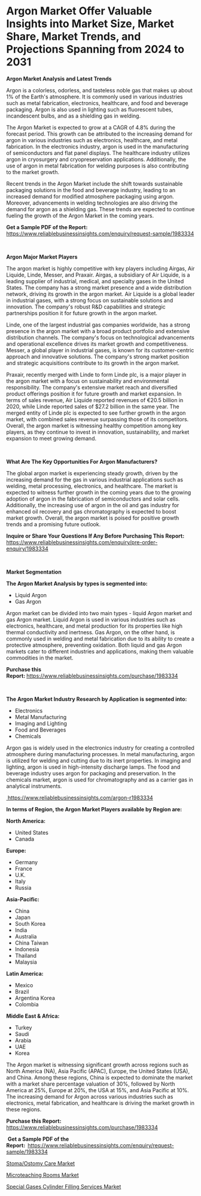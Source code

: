 <p><h1>Argon Market Offer Valuable Insights into Market Size, Market Share, Market Trends, and Projections Spanning from 2024 to 2031</h1></p><p><strong>Argon Market Analysis and Latest Trends</strong></p>
<p><p>Argon is a colorless, odorless, and tasteless noble gas that makes up about 1% of the Earth's atmosphere. It is commonly used in various industries such as metal fabrication, electronics, healthcare, and food and beverage packaging. Argon is also used in lighting such as fluorescent tubes, incandescent bulbs, and as a shielding gas in welding.</p><p>The Argon Market is expected to grow at a CAGR of 4.8% during the forecast period. This growth can be attributed to the increasing demand for argon in various industries such as electronics, healthcare, and metal fabrication. In the electronics industry, argon is used in the manufacturing of semiconductors and flat panel displays. The healthcare industry utilizes argon in cryosurgery and cryopreservation applications. Additionally, the use of argon in metal fabrication for welding purposes is also contributing to the market growth.</p><p>Recent trends in the Argon Market include the shift towards sustainable packaging solutions in the food and beverage industry, leading to an increased demand for modified atmosphere packaging using argon. Moreover, advancements in welding technologies are also driving the demand for argon as a shielding gas. These trends are expected to continue fueling the growth of the Argon Market in the coming years.</p></p>
<p><strong>Get a Sample PDF of the Report:&nbsp;</strong> <a href="https://www.reliablebusinessinsights.com/enquiry/request-sample/1983334">https://www.reliablebusinessinsights.com/enquiry/request-sample/1983334</a></p>
<p>&nbsp;</p>
<p><strong>Argon Major Market Players</strong></p>
<p><p>The argon market is highly competitive with key players including Airgas, Air Liquide, Linde, Messer, and Praxair. Airgas, a subsidiary of Air Liquide, is a leading supplier of industrial, medical, and specialty gases in the United States. The company has a strong market presence and a wide distribution network, driving its growth in the argon market. Air Liquide is a global leader in industrial gases, with a strong focus on sustainable solutions and innovation. The company's robust R&D capabilities and strategic partnerships position it for future growth in the argon market.</p><p>Linde, one of the largest industrial gas companies worldwide, has a strong presence in the argon market with a broad product portfolio and extensive distribution channels. The company's focus on technological advancements and operational excellence drives its market growth and competitiveness. Messer, a global player in industrial gases, is known for its customer-centric approach and innovative solutions. The company's strong market position and strategic acquisitions contribute to its growth in the argon market.</p><p>Praxair, recently merged with Linde to form Linde plc, is a major player in the argon market with a focus on sustainability and environmental responsibility. The company's extensive market reach and diversified product offerings position it for future growth and market expansion. In terms of sales revenue, Air Liquide reported revenues of €20.5 billion in 2020, while Linde reported sales of $27.2 billion in the same year. The merged entity of Linde plc is expected to see further growth in the argon market, with combined sales revenue surpassing those of its competitors. Overall, the argon market is witnessing healthy competition among key players, as they continue to invest in innovation, sustainability, and market expansion to meet growing demand.</p></p>
<p>&nbsp;</p>
<p><strong>What Are The Key Opportunities For Argon Manufacturers?</strong></p>
<p><p>The global argon market is experiencing steady growth, driven by the increasing demand for the gas in various industrial applications such as welding, metal processing, electronics, and healthcare. The market is expected to witness further growth in the coming years due to the growing adoption of argon in the fabrication of semiconductors and solar cells. Additionally, the increasing use of argon in the oil and gas industry for enhanced oil recovery and gas chromatography is expected to boost market growth. Overall, the argon market is poised for positive growth trends and a promising future outlook.</p></p>
<p><strong>Inquire or Share Your Questions If Any Before Purchasing This Report:</strong> <a href="https://www.reliablebusinessinsights.com/enquiry/pre-order-enquiry/1983334">https://www.reliablebusinessinsights.com/enquiry/pre-order-enquiry/1983334</a></p>
<p>&nbsp;</p>
<p><strong>Market Segmentation</strong></p>
<p><strong>The Argon Market Analysis by types is segmented into:</strong></p>
<p><ul><li>Liquid Argon</li><li>Gas Argon</li></ul></p>
<p><p>Argon market can be divided into two main types - liquid Argon market and gas Argon market. Liquid Argon is used in various industries such as electronics, healthcare, and metal production for its properties like high thermal conductivity and inertness. Gas Argon, on the other hand, is commonly used in welding and metal fabrication due to its ability to create a protective atmosphere, preventing oxidation. Both liquid and gas Argon markets cater to different industries and applications, making them valuable commodities in the market.</p></p>
<p><strong>Purchase this Report:&nbsp;</strong><a href="https://www.reliablebusinessinsights.com/purchase/1983334">https://www.reliablebusinessinsights.com/purchase/1983334</a></p>
<p>&nbsp;</p>
<p><strong>The Argon Market Industry Research by Application is segmented into:</strong></p>
<p><ul><li>Electronics</li><li>Metal Manufacturing</li><li>Imaging and Lighting</li><li>Food and Beverages</li><li>Chemicals</li></ul></p>
<p><p>Argon gas is widely used in the electronics industry for creating a controlled atmosphere during manufacturing processes. In metal manufacturing, argon is utilized for welding and cutting due to its inert properties. In imaging and lighting, argon is used in high-intensity discharge lamps. The food and beverage industry uses argon for packaging and preservation. In the chemicals market, argon is used for chromatography and as a carrier gas in analytical instruments.</p></p>
<p><a href="https://www.reliablebusinessinsights.com/argon-r1983334">&nbsp;https://www.reliablebusinessinsights.com/argon-r1983334</a></p>
<p><strong>In terms of Region, the Argon Market Players available by Region are:</strong></p>
<p>
    <p> <strong> North America: </strong>
        <ul>
            <li>United States</li>
            <li>Canada</li>
        </ul>
        </p> 
    <p> <strong> Europe: </strong>
        <ul>
            <li>Germany</li>
            <li>France</li>
            <li>U.K.</li>
            <li>Italy</li>
            <li>Russia</li>
        </ul>
        </p> 
    <p> <strong> Asia-Pacific: </strong>
        <ul>
            <li>China</li>
            <li>Japan</li>
            <li>South Korea</li>
            <li>India</li>
            <li>Australia</li>
            <li>China Taiwan</li>
            <li>Indonesia</li>
            <li>Thailand</li>
            <li>Malaysia</li>
        </ul>
        </p> 
    <p> <strong> Latin America: </strong>
        <ul>
            <li>Mexico</li>
            <li>Brazil</li>
            <li>Argentina Korea</li>
            <li>Colombia</li>
        </ul>
        </p> 
    <p> <strong> Middle East & Africa: </strong>
        <ul>
            <li>Turkey</li>
            <li>Saudi</li>
            <li>Arabia</li>
            <li>UAE</li>
            <li>Korea</li>
        </ul>
    </p>
    </p>
<p><p>The Argon market is witnessing significant growth across regions such as North America (NA), Asia Pacific (APAC), Europe, the United States (USA), and China. Among these regions, China is expected to dominate the market with a market share percentage valuation of 30%, followed by North America at 25%, Europe at 20%, the USA at 15%, and Asia Pacific at 10%. The increasing demand for Argon across various industries such as electronics, metal fabrication, and healthcare is driving the market growth in these regions.</p></p>
<p><strong>Purchase this Report: </strong><a href="https://www.reliablebusinessinsights.com/purchase/1983334">https://www.reliablebusinessinsights.com/purchase/1983334</a></p>
<p>&nbsp;<strong>Get a Sample PDF of the Report:&nbsp;&nbsp;</strong><a href="https://www.reliablebusinessinsights.com/enquiry/request-sample/1983334">https://www.reliablebusinessinsights.com/enquiry/request-sample/1983334</a></p>
<p><strong></strong></p>
<p><p><a href="https://view.publitas.com/reportprime-1/stoma-ostomy-care-market-size-share-trends-analysis-report-by-product-ostomy-care-bags-ostomy-care-accessories-and-segment-forecasts-2024-2031/">Stoma/Ostomy Care Market</a></p><p><a href="https://github.com/julyju69/Market-Research-Report-List-4/blob/main/microteaching-rooms-market.md">Microteaching Rooms Market</a></p><p><a href="https://github.com/gdfhhhj/Market-Research-Report-List-5/blob/main/special-gases-cylinder-filling-services-market.md">Special Gases Cylinder Filling Services Market</a></p></p>